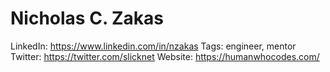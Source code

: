 # Nicholas C. Zakas

LinkedIn: https://www.linkedin.com/in/nzakas
Tags: engineer, mentor
Twitter: https://twitter.com/slicknet
Website: https://humanwhocodes.com/